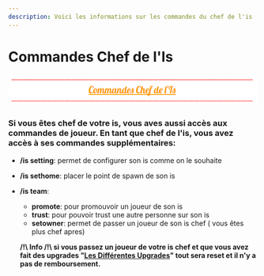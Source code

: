 ```yaml
---
description: Voici les informations sur les commandes du chef de l'is
---
```


# Commandes Chef de l'Is

![](../../.gitbook/assets/capture-decran-2021-04-15-171537.png)

### Si vous êtes chef de votre is, vous aves aussi accès aux commandes de joueur. En tant que chef de l'is, vous avez accès à ses commandes supplémentaires:

* **/is setting**: permet de configurer son is comme on le souhaite
* **/is sethome**: placer le point de spawn de son is
* **/is team**:

  * **promote**: pour  promouvoir un joueur de son is
  * **trust**: pour pouvoir trust une autre personne sur son is
  * **setowner**: permet de passer un joueur de son is chef \( vous êtes plus chef apres\)

  **/!\ Info /!\ si vous passez un joueur de votre is chef et que vous avez fait des upgrades "**[**Les Différentes Upgrades**](https://wiki.sky-dream.fr/upgrade-fonctionnalite/les-differentes-upgrades)**" tout sera reset et il n'y a pas de remboursement.**



